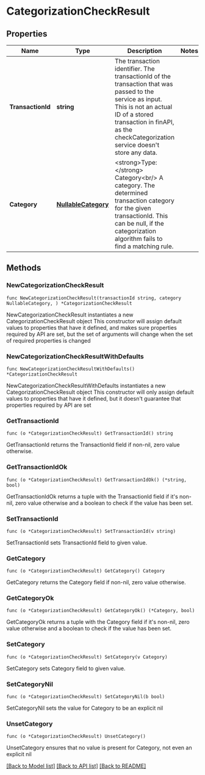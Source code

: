# CategorizationCheckResult

## Properties

Name | Type | Description | Notes
------------ | ------------- | ------------- | -------------
**TransactionId** | **string** | The transaction identifier. The transactionId of the transaction that was passed to the service as input. This is not an actual ID of a stored transaction in finAPI, as the checkCategorization service doesn&#39;t store any data. | 
**Category** | [**NullableCategory**](Category.md) | &lt;strong&gt;Type:&lt;/strong&gt; Category&lt;br/&gt; A category. The determined transaction category for the given transactionId. This can be null, if the categorization algorithm fails to find a matching rule. | 

## Methods

### NewCategorizationCheckResult

`func NewCategorizationCheckResult(transactionId string, category NullableCategory, ) *CategorizationCheckResult`

NewCategorizationCheckResult instantiates a new CategorizationCheckResult object
This constructor will assign default values to properties that have it defined,
and makes sure properties required by API are set, but the set of arguments
will change when the set of required properties is changed

### NewCategorizationCheckResultWithDefaults

`func NewCategorizationCheckResultWithDefaults() *CategorizationCheckResult`

NewCategorizationCheckResultWithDefaults instantiates a new CategorizationCheckResult object
This constructor will only assign default values to properties that have it defined,
but it doesn't guarantee that properties required by API are set

### GetTransactionId

`func (o *CategorizationCheckResult) GetTransactionId() string`

GetTransactionId returns the TransactionId field if non-nil, zero value otherwise.

### GetTransactionIdOk

`func (o *CategorizationCheckResult) GetTransactionIdOk() (*string, bool)`

GetTransactionIdOk returns a tuple with the TransactionId field if it's non-nil, zero value otherwise
and a boolean to check if the value has been set.

### SetTransactionId

`func (o *CategorizationCheckResult) SetTransactionId(v string)`

SetTransactionId sets TransactionId field to given value.


### GetCategory

`func (o *CategorizationCheckResult) GetCategory() Category`

GetCategory returns the Category field if non-nil, zero value otherwise.

### GetCategoryOk

`func (o *CategorizationCheckResult) GetCategoryOk() (*Category, bool)`

GetCategoryOk returns a tuple with the Category field if it's non-nil, zero value otherwise
and a boolean to check if the value has been set.

### SetCategory

`func (o *CategorizationCheckResult) SetCategory(v Category)`

SetCategory sets Category field to given value.


### SetCategoryNil

`func (o *CategorizationCheckResult) SetCategoryNil(b bool)`

 SetCategoryNil sets the value for Category to be an explicit nil

### UnsetCategory
`func (o *CategorizationCheckResult) UnsetCategory()`

UnsetCategory ensures that no value is present for Category, not even an explicit nil

[[Back to Model list]](../README.md#documentation-for-models) [[Back to API list]](../README.md#documentation-for-api-endpoints) [[Back to README]](../README.md)


